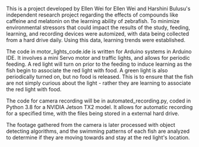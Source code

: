 This is a project developed by Ellen Wei for Ellen Wei and Harshini Bulusu's independent research project regarding the effects of compounds like caffeine and melatonin on the learning ability of zebrafish.
To minimize environmental stressors that could impact the results of the study, feeding, learning, and recording devices were automized, with data being collected from a hard drive daily. Using this data, learning trends were established.

The code in motor_lights_code.ide is written for Arduino systems in Arduino IDE. It involves a mini Servo motor and traffic lights, and allows for periodic feeding. A red light will turn on prior to the feeding to induce learning as the fish begin to associate the red light with food. A green light is also periodically turned on, but no food is released. This is to ensure that the fish are not simply curious about the light - rather they are learning to associate the red light with food.

The code for camera recording will be in automated_recording.py, coded in Python 3.8 for a NVIDIA Jetson TX2 model. It allows for automatic recording for a specified time, with the files being stored in a external hard drive.

The footage gathered from the camera is later processed with object detecting algorithms, and the swimming patterns of each fish are analyzed to determine if they are moving towards and stay at the red light's location.
